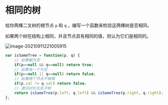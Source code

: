 # 相同的树

给你两棵二叉树的根节点 `p` 和 `q` ，编写一个函数来检验这两棵树是否相同。

如果两个树在结构上相同，并且节点具有相同的值，则认为它们是相同的。

![image-20210911221005915](C:\Users\Administrator\AppData\Roaming\Typora\typora-user-images\image-20210911221005915.png)



```javascript
var isSameTree = function(p, q) {
    // 如果都为空
    if(p==null && q==null) return true;
    // 如果有一个为空
    if(p==null || q==null) return false;
    // 如果两个节点不相等
    if(p.val != q.val) return false;
    // 递归对比左右子树
    return isSameTree(p.left, q.left) && isSameTree(p.right, q.right);
};
```





















